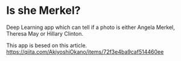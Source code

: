 # Is she Merkel?
Deep Learning app which can tell if a photo is either Angela Merkel, Theresa May or Hillary Clinton.

This app is besed on this article. https://qiita.com/AkiyoshiOkano/items/72f3e4ba9caf514460ee
